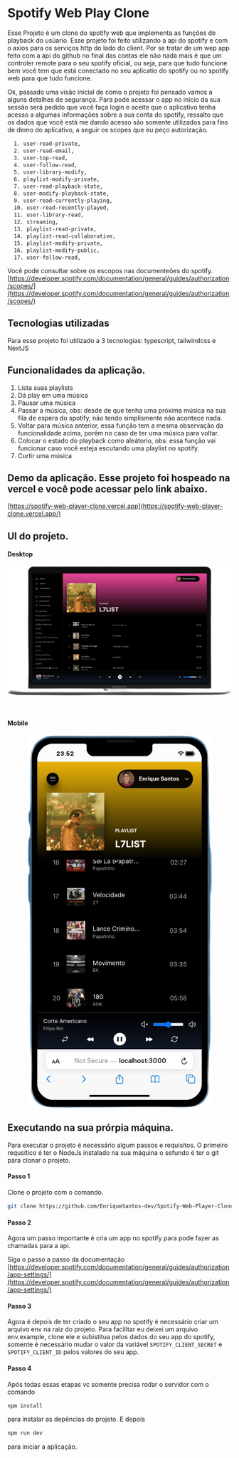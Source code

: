 # Spotify Web Play Clone


Esse Projeto é um clone do spotify web que implementa as funções de playback do usúario. Esse projeto foi feito utilizando a api do spotify e com o axios para os serviços http do lado do client. Por se tratar de um wep app feito com a api do github no final das contas ele não nada mais é que um controler remote para o seu spotify oficial, ou seja, para que tudo funcione bem você tem que está conectado no seu aplicatio do spotify ou no spotify web para que tudo funcione.


Ok, passado uma visão inicial de como o projeto foi pensado vamos a alguns detalhes de segurança. Para pode acessar o app no início da sua sessão será pedido que você faça login e aceite que o aplicativo tenha acesso a algumas informações sobre a sua conta do spotify, ressalto que os dados que você está me dando acesso são somente utilizados para fins de demo do aplicativo, a seguir os scopes que eu peço autorização.

```
  1. user-read-private,
  2. user-read-email,
  3. user-top-read,
  4. user-follow-read,
  5. user-library-modify,
  6. playlist-modify-private,
  7. user-read-playback-state,
  8. user-modify-playback-state,
  9. user-read-currently-playing,
  10. user-read-recently-played,
  11. user-library-read,
  12. streaming,
  13. playlist-read-private,
  14. playlist-read-collaborative,
  15. playlist-modify-private,
  16. playlist-modify-public,
  17. user-follow-read,
```

Você pode consultar sobre os escopos nas documenteões do spotify.
[https://developer.spotify.com/documentation/general/guides/authorization/scopes/](https://developer.spotify.com/documentation/general/guides/authorization/scopes/)


## Tecnologias utilizadas

Para esse projeto foi utilizado a 3 tecnologias: typescript, tailwindcss e NextJS


## Funcionalidades da aplicação.

1. Lista suas playlists
2. Dá play em uma música
3. Pausar uma música
4. Passar a música, obs: desde de que tenha uma próxima música na sua fila de espera do spotify, não tendo simplismente não acontece nada.
5. Voltar para música anterior, essa função tem a mesma observação da funcionalidade acima, porém no caso de ter uma música para voltar.
6. Colocar o estado do playback como aleátorio, obs: essa função vai funcionar caso você esteja escutando uma playlist no spotify.
7. Curtir uma música


## Demo da aplicação. Esse projeto foi hospeado na vercel e você pode acessar pelo link abaixo.

[https://spotify-web-player-clone.vercel.app](https://spotify-web-player-clone.vercel.app/)


## UI do projeto.

#### Desktop

![desktop](./public/github-assets/desktop.png)


</br>

#### Mobile

<div align="center">
  <img src="./public/github-assets/smartphone.png" />
</div>


## Executando na sua prórpia máquina.
Para executar o projeto é necessário algum passos e requisitos. O primeiro requsítico é ter o NodeJs instalado na sua máquina o sefundo é ter o git para clonar o projeto.

#### Passo 1
Clone o projeto com o comando.
```bash
git clone https://github.com/EnriqueSantos-dev/Spotify-Web-Player-Clone
```

#### Passo 2
Agora um passo importante é cria um app no spotify para pode fazer as chamadas para a api.

Siga o passo a passo da documentação
</br>
[https://developer.spotify.com/documentation/general/guides/authorization/app-settings/](https://developer.spotify.com/documentation/general/guides/authorization/app-settings/)

#### Passo 3
Agora é depois de ter criado o seu app no spotify é necessário criar um arquivo env na raiz do projeto. Para facilitar eu deixei um arquivo env.example, clone ele e subistitua pelos dados do seu app do spotify, somente é necessário mudar o valor da variável ```SPOTIFY_CLIENT_SECRET``` e ```SPOTIFY_CLIENT_ID``` pelos valores do seu app.

#### Passo 4
Após todas essas etapas vc somente precisa rodar o servidor com o comando
```bash
npm install
```
para instalar as depências do projeto. E depois
```bash
npm run dev
```
para iniciar a aplicação.

